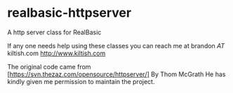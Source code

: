 realbasic-httpserver
====================

A http server class for RealBasic



If any one needs help using these classes you can reach me at brandon *AT* kiltish.com
http://www.kiltish.com



The original code came from [https://svn.thezaz.com/opensource/httpserver/]
By Thom McGrath
He has kindly given me permission to maintain the project.